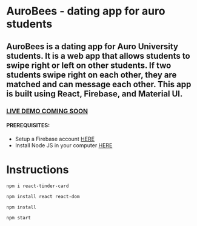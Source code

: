 # AuroBees - dating app for auro students
## AuroBees is a dating app for Auro University students. It is a web app that allows students to swipe right or left on other students. If two students swipe right on each other, they are matched and can message each other. This app is built using React, Firebase, and Material UI.

### <a href="https://" target="_blank">LIVE DEMO COMING SOON</a>

#### PREREQUISITES:
- Setup a Firebase account <a href='https://firebase.google.com'>HERE</a>
- Install Node JS in your computer <a href='https://nodejs.org/en/'>HERE</a>

# Instructions
 
```
npm i react-tinder-card
```
```
npm install react react-dom
```
```
npm install 
```
```
npm start
```



